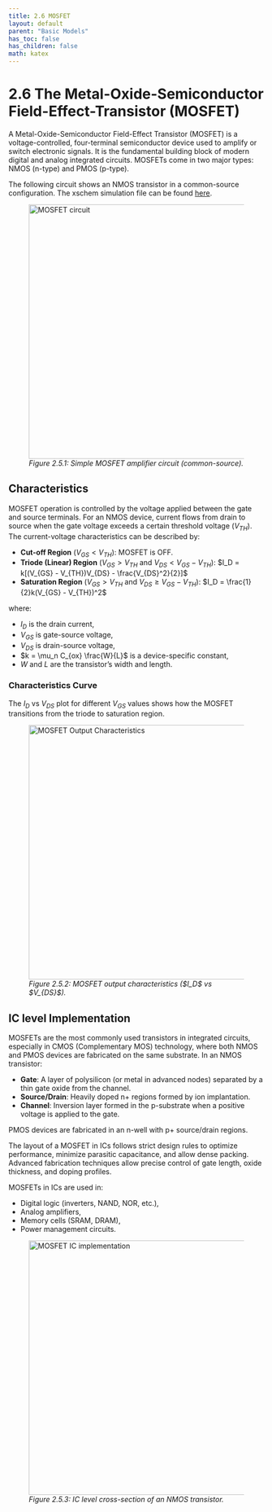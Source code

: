 ```yaml
---
title: 2.6 MOSFET
layout: default
parent: "Basic Models"
has_toc: false
has_children: false
math: katex
---
```


# 2.6 The Metal-Oxide-Semiconductor Field-Effect-Transistor (MOSFET)

A Metal-Oxide-Semiconductor Field-Effect Transistor (MOSFET) is a voltage-controlled, four-terminal semiconductor device used to amplify or switch electronic signals. It is the fundamental building block of modern digital and analog integrated circuits. MOSFETs come in two major types: NMOS (n-type) and PMOS (p-type).

The following circuit shows an NMOS transistor in a common-source configuration. The xschem simulation file can be found [here](./simulation_files/xschem/05_MOSFET_DC_sweep.sch).
<figure>
  <img src="./images/sch_mosfet_xschem.png" alt="MOSFET circuit" width="500">
  <figcaption><em>Figure 2.5.1: Simple MOSFET amplifier circuit (common-source).</em></figcaption>
</figure>

## Characteristics

MOSFET operation is controlled by the voltage applied between the gate and source terminals. For an NMOS device, current flows from drain to source when the gate voltage exceeds a certain threshold voltage ($V_{TH}$). The current-voltage characteristics can be described by:

- **Cut-off Region** ($V_{GS} < V_{TH}$): MOSFET is OFF.
- **Triode (Linear) Region** ($V_{GS} > V_{TH}$ and $V_{DS} < V_{GS} - V_{TH}$):
  $I_D = k[(V_{GS} - V_{TH})V_{DS} - \frac{V_{DS}^2}{2}]$
- **Saturation Region** ($V_{GS} > V_{TH}$ and $V_{DS} \ge V_{GS} - V_{TH}$):
  $I_D = \frac{1}{2}k(V_{GS} - V_{TH})^2$

where:

- $I_D$ is the drain current,
- $V_{GS}$ is gate-source voltage,
- $V_{DS}$ is drain-source voltage,
- $k = \mu_n C_{ox} \frac{W}{L}$ is a device-specific constant,
- $W$ and $L$ are the transistor’s width and length.

### Characteristics Curve

The $I_D$ vs $V_{DS}$ plot for different $V_{GS}$ values shows how the MOSFET transitions from the triode to saturation region.

<figure>
  <img src="./images/plot_MOSFET_output.png" alt="MOSFET Output Characteristics" width="500">
  <figcaption><em>Figure 2.5.2: MOSFET output characteristics ($I_D$ vs $V_{DS}$).</em></figcaption>
</figure>

## IC level Implementation

MOSFETs are the most commonly used transistors in integrated circuits, especially in CMOS (Complementary MOS) technology, where both NMOS and PMOS devices are fabricated on the same substrate. In an NMOS transistor:

- **Gate**: A layer of polysilicon (or metal in advanced nodes) separated by a thin gate oxide from the channel.
- **Source/Drain**: Heavily doped n+ regions formed by ion implantation.
- **Channel**: Inversion layer formed in the p-substrate when a positive voltage is applied to the gate.

PMOS devices are fabricated in an n-well with p+ source/drain regions.

The layout of a MOSFET in ICs follows strict design rules to optimize performance, minimize parasitic capacitance, and allow dense packing. Advanced fabrication techniques allow precise control of gate length, oxide thickness, and doping profiles.

MOSFETs in ICs are used in:

- Digital logic (inverters, NAND, NOR, etc.),
- Analog amplifiers,
- Memory cells (SRAM, DRAM),
- Power management circuits.

<figure>
  <img src="./images/img_mosfet_in_IC.png" alt="MOSFET IC implementation" width="500">
  <figcaption><em>Figure 2.5.3: IC level cross-section of an NMOS transistor.</em></figcaption>
</figure>
